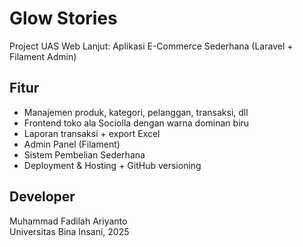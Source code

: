 # Glow Stories

Project UAS Web Lanjut: Aplikasi E-Commerce Sederhana (Laravel + Filament Admin)

## Fitur
- Manajemen produk, kategori, pelanggan, transaksi, dll
- Frontend toko ala Sociolla dengan warna dominan biru
- Laporan transaksi + export Excel
- Admin Panel (Filament)
- Sistem Pembelian Sederhana
- Deployment & Hosting + GitHub versioning

## Developer
Muhammad Fadilah Ariyanto  
Universitas Bina Insani, 2025  
